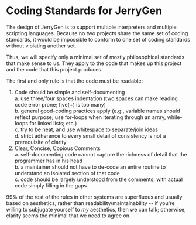 # Coding Standards for JerryGen

The design of JerryGen is to support multiple interpreters and
multiple scripting languages.  Because no two projects share the same
set of coding standards, it would be impossible to conform to one set
of coding standards without violating another set.

Thus, we will specify only a minimal set of mostly philosophical
standards that make sense to us.  They apply to the code that makes up
this project and the code that this project produces.

The first and only rule is that the code must be readable:
<ol>
<li>
Code should be simple and self-documenting<br>
    a. use three/four spaces indentation (two spaces can make reading code error prone; five(+) is too many)<br>
    b. general good-coding practices apply (e.g., variable names should reflect purpose; use for-loops when iterating through an array, while-loops for linked lists; etc.)<br>
    c. try to be neat, and use whitespace to separate/join ideas<br>
    d. strict adherence to every small detail of consistency is not a prerequisite of clarity
</li>
<li>
Clear, Concise, Copious Comments<br>
    a. self-documenting code cannot capture the richness of detail that the programmer has in his head<br>
    b. a maintainer should not have to de-code an entire routine to understand an isolated section of that code<br>
    c. code should be largely understood from the comments, with actual code simply filling in the gaps<br>
</li>
</ol>

99% of the rest of the rules in other systems are superfluous and
usually based on aesthetics, rather than readability/maintainability
-- if you're willing to subjugate yourself to _my_ aesthetics, then we
can talk; otherwise, clarity seems the minimal that we need to agree
on.
